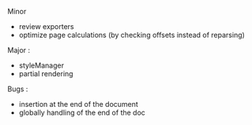 Minor

- review exporters
- optimize page calculations (by checking offsets instead of reparsing)

Major :

- styleManager
- partial rendering

Bugs :

- insertion at the end of the document
- globally handling of the end of the doc
